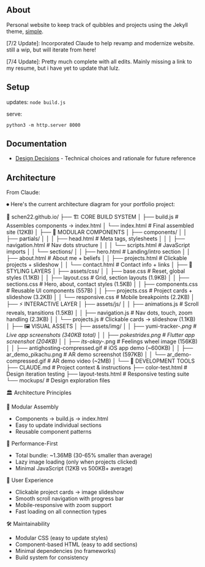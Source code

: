 ## About

Personal website to keep track of quibbles and projects using the Jekyll theme, [simple](https://github.com/wild-flame/jekyll-simple).

[7/2 Update]: Incorporated Claude to help revamp and modernize website. still a wip, but will iterate from here!

[7/4 Update]: Pretty much complete with all edits. Mainly missing a link to my resume, but i have yet to update that lulz.

## Setup

updates:
`node build.js`

serve:

`python3 -m http.server 8000`

## Documentation

- [Design Decisions](DESIGN_DECISIONS.md) - Technical choices and rationale for future reference

## Architecture

From Claude:

⏺ Here's the current architecture diagram for your portfolio project:

📁 schen22.github.io/
├── 🏗️ CORE BUILD SYSTEM
│ ├── build.js # Assembles components → index.html
│ └── index.html # Final assembled site (12KB)
│
├── 🧩 MODULAR COMPONENTS
│ ├── components/
│ │ ├── partials/
│ │ │ ├── head.html # Meta tags, stylesheets
│ │ │ ├── navigation.html # Nav dots structure
│ │ │ └── scripts.html # JavaScript imports
│ │ └── sections/
│ │ ├── hero.html # Landing/intro section
│ │ ├── about.html # About me + beliefs
│ │ ├── projects.html # Clickable projects + slideshow
│ │ └── contact.html # Contact info + links
│
├── 🎨 STYLING LAYERS
│ ├── assets/css/
│ │ ├── base.css # Reset, global styles (1.1KB)
│ │ ├── layout.css # Grid, section layouts (1.9KB)
│ │ ├── sections.css # Hero, about, contact styles (1.5KB)
│ │ ├── components.css # Reusable UI components (557B)
│ │ ├── projects.css # Project cards + slideshow (3.2KB)
│ │ └── responsive.css # Mobile breakpoints (2.2KB)
│
├── ⚡ INTERACTIVE LAYER
│ ├── assets/js/
│ │ ├── animations.js # Scroll reveals, transitions (1.5KB)
│ │ ├── navigation.js # Nav dots, touch, zoom handling (2.3KB)
│ │ └── projects.js # Clickable cards → slideshow (1.1KB)
│
├── 🖼️ VISUAL ASSETS
│ ├── assets/img/
│ │ ├── yumi-tracker-_.png # Live app screenshots (340KB total)
│ │ ├── pokestrides.png # Flutter app screenshot (204KB)
│ │ ├── its-okay-_.png # Feelings wheel image (156KB)
│ │ ├── antighosting-compressed.gif # iOS app demo (~600KB)
│ │ ├── ar_demo_pikachu.png # AR demo screenshot (597KB)
│ │ └── ar_demo-compressed.gif # AR demo video (~2MB)
│
└── 🔧 DEVELOPMENT TOOLS
├── CLAUDE.md # Project context & instructions
├── color-test.html # Design iteration testing
├── layout-tests.html # Responsive testing suite
└── mockups/ # Design exploration files

🏛️ Architecture Principles

🔄 Modular Assembly

- Components → build.js → index.html
- Easy to update individual sections
- Reusable component patterns

📱 Performance-First

- Total bundle: ~1.36MB (30-65% smaller than average)
- Lazy image loading (only when projects clicked)
- Minimal JavaScript (12KB vs 500KB+ average)

🎯 User Experience

- Clickable project cards → image slideshow
- Smooth scroll navigation with progress bar
- Mobile-responsive with zoom support
- Fast loading on all connection types

🛠️ Maintainability

- Modular CSS (easy to update styles)
- Component-based HTML (easy to add sections)
- Minimal dependencies (no frameworks)
- Build system for consistency
